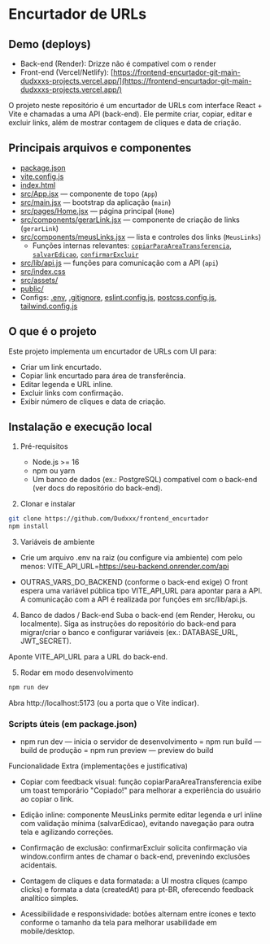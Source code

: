 # Encurtador de URLs

## Demo (deploys)
- Back-end (Render): Drizze não é compativel com o render
- Front-end (Vercel/Netlify): [https://frontend-encurtador-git-main-dudxxxs-projects.vercel.app/](https://frontend-encurtador-git-main-dudxxxs-projects.vercel.app/)  

O projeto neste repositório é um encurtador de URLs com interface React + Vite e chamadas a uma API (back-end). Ele permite criar, copiar, editar e excluir links, além de mostrar contagem de cliques e data de criação.

## Principais arquivos e componentes
- [package.json](package.json)  
- [vite.config.js](vite.config.js)  
- [index.html](index.html)  
- [src/App.jsx](src/App.jsx) — componente de topo (`App`)  
- [src/main.jsx](src/main.jsx) — bootstrap da aplicação (`main`)  
- [src/pages/Home.jsx](src/pages/Home.jsx) — página principal (`Home`)  
- [src/components/gerarLink.jsx](src/components/gerarLink.jsx) — componente de criação de links (`gerarLink`)  
- [src/components/meusLinks.jsx](src/components/meusLinks.jsx) — lista e controles dos links (`MeusLinks`)  
  - Funções internas relevantes: [`copiarParaAreaTransferencia`](src/components/meusLinks.jsx), [`salvarEdicao`](src/components/meusLinks.jsx), [`confirmarExcluir`](src/components/meusLinks.jsx)  
- [src/lib/api.js](src/lib/api.js) — funções para comunicação com a API (`api`)  
- [src/index.css](src/index.css)  
- [src/assets/](src/assets)  
- [public/](public)  
- Configs: [.env](.env), [.gitignore](.gitignore), [eslint.config.js](eslint.config.js), [postcss.config.js](postcss.config.js), [tailwind.config.js](tailwind.config.js)

## O que é o projeto
Este projeto implementa um encurtador de URLs com UI para:
- Criar um link encurtado.
- Copiar link encurtado para área de transferência.
- Editar legenda e URL inline.
- Excluir links com confirmação.
- Exibir número de cliques e data de criação.

## Instalação e execução local

1. Pré-requisitos
   - Node.js >= 16
   - npm ou yarn
   - Um banco de dados (ex.: PostgreSQL) compatível com o back-end (ver docs do repositório do back-end).

2. Clonar e instalar
```sh
git clone https://github.com/Dudxxx/frontend_encurtador
npm install
```


3. Variáveis de ambiente
- Crie um arquivo .env na raiz (ou configure via ambiente) com pelo menos:
VITE_API_URL=https://seu-backend.onrender.com/api

- OUTRAS_VARS_DO_BACKEND (conforme o back-end exige)
O front espera uma variável pública tipo VITE_API_URL para apontar para a API. A comunicação com a API é realizada por funções em src/lib/api.js.

4. Banco de dados / Back-end
Suba o back-end (em Render, Heroku, ou localmente). Siga as instruções do repositório do back-end para migrar/criar o banco e configurar variáveis (ex.: DATABASE_URL, JWT_SECRET).

Aponte VITE_API_URL para a URL do back-end.

5. Rodar em modo desenvolvimento

```bash
npm run dev
```

Abra http://localhost:5173 (ou a porta que o Vite indicar).


### Scripts úteis (em package.json)

- npm run dev — inicia o servidor de desenvolvimento
= npm run build — build de produção
= npm run preview — preview do build

Funcionalidade Extra (implementações e justificativa)

- Copiar com feedback visual: função copiarParaAreaTransferencia exibe um toast temporário "Copiado!" para melhorar a experiência do usuário ao copiar o link.

- Edição inline: componente MeusLinks permite editar legenda e url inline com validação mínima (salvarEdicao), evitando navegação para outra tela e agilizando correções.

- Confirmação de exclusão: confirmarExcluir solicita confirmação via window.confirm antes de chamar o back-end, prevenindo exclusões acidentais.

- Contagem de cliques e data formatada: a UI mostra cliques (campo clicks) e formata a data (createdAt) para pt-BR, oferecendo feedback analítico simples.

- Acessibilidade e responsividade: botões alternam entre ícones e texto conforme o tamanho da tela para melhorar usabilidade em mobile/desktop.
